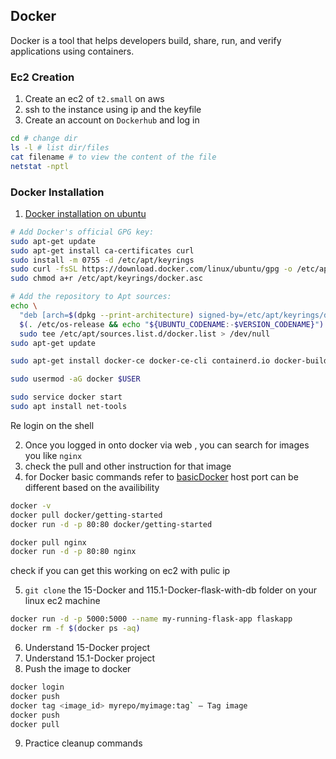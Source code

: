 ## Docker
Docker is a tool that helps developers build, share, run, and verify applications using containers.

### Ec2 Creation
1) Create an ec2 of `t2.small` on aws
2) ssh to the instance using ip and the keyfile
3) Create an account on `Dockerhub` and log in
```bash
cd # change dir
ls -l # list dir/files
cat filename # to view the content of the file
netstat -nptl
```
### Docker Installation
1) [Docker installation on ubuntu](https://docs.docker.com/engine/install/ubuntu/)
```bash
# Add Docker's official GPG key:
sudo apt-get update
sudo apt-get install ca-certificates curl
sudo install -m 0755 -d /etc/apt/keyrings
sudo curl -fsSL https://download.docker.com/linux/ubuntu/gpg -o /etc/apt/keyrings/docker.asc
sudo chmod a+r /etc/apt/keyrings/docker.asc

# Add the repository to Apt sources:
echo \
  "deb [arch=$(dpkg --print-architecture) signed-by=/etc/apt/keyrings/docker.asc] https://download.docker.com/linux/ubuntu \
  $(. /etc/os-release && echo "${UBUNTU_CODENAME:-$VERSION_CODENAME}") stable" | \
  sudo tee /etc/apt/sources.list.d/docker.list > /dev/null
sudo apt-get update

sudo apt-get install docker-ce docker-ce-cli containerd.io docker-buildx-plugin docker-compose-plugin -y

sudo usermod -aG docker $USER

sudo service docker start
sudo apt install net-tools
```
Re login on the shell

2) Once you logged in onto docker via web , you can search for images you like `nginx`
3) check the pull and other instruction for that image
4) for Docker basic commands refer to [basicDocker](./basicDocker.md)
host port can be different based on the availibility
```bash
docker -v
docker pull docker/getting-started
docker run -d -p 80:80 docker/getting-started

docker pull nginx
docker run -d -p 80:80 nginx
```
check if you can get this working on ec2 with pulic ip

5) `git clone` the 15-Docker and 115.1-Docker-flask-with-db folder on your linux ec2 machine
```bash
docker run -d -p 5000:5000 --name my-running-flask-app flaskapp
docker rm -f $(docker ps -aq)
```
6) Understand 15-Docker project
7) Understand 15.1-Docker project
8) Push the image to docker
```bash
docker login
docker push
docker tag <image_id> myrepo/myimage:tag` – Tag image
docker push
docker pull
```
9) Practice cleanup commands
